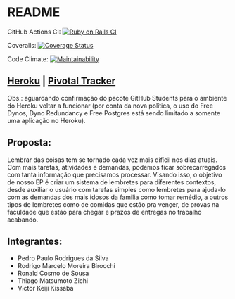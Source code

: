 # README

GitHub Actions CI: [![Ruby on Rails CI](https://github.com/matsu-zichi/App-EngenhariaSI/actions/workflows/ci.yml/badge.svg)](https://github.com/matsu-zichi/App-EngenhariaSI/actions/workflows/ci.yml)

Coveralls: [![Coverage Status](https://coveralls.io/repos/github/matsu-zichi/App-EngenhariaSI/badge.svg?branch=main)](https://coveralls.io/github/matsu-zichi/App-EngenhariaSI?branch=main)

Code Climate: [![Maintainability](https://api.codeclimate.com/v1/badges/379c164e8ef3e0fee147/maintainability)](https://codeclimate.com/github/matsu-zichi/App-EngenhariaSI/maintainability)

## [Heroku](https://nao-esqueca.herokuapp.com/users/sign_in) | [Pivotal Tracker](https://www.pivotaltracker.com/n/projects/2603035)

Obs.: aguardando confirmação do pacote GitHub Students para o ambiente do Heroku voltar a funcionar (por conta da nova política, o uso do Free Dynos,  Dyno Redundancy e Free Postgres está sendo limitado a somente uma aplicação no Heroku). 

## Proposta:
Lembrar das coisas tem se tornado cada vez mais difícil nos dias atuais. Com mais tarefas, atividades e demandas, podemos ficar sobrecarregados com tanta informação que precisamos processar. Visando isso, o objetivo de nosso EP é criar um sistema de lembretes para diferentes contextos, desde auxiliar o usuário com tarefas simples como lembretes para ajuda-lo com as demandas dos mais idosos da familia como tomar remédio, a outros tipos de lembretes como de comidas que estão pra vençer, de provas na faculdade que estão para chegar e prazos de entregas no trabalho acabando. 

## Integrantes:
- Pedro Paulo Rodrigues da Silva
- Rodrigo Marcelo Moreira Birocchi 
- Ronald Cosmo de Sousa  
- Thiago Matsumoto Zichi 
- Victor Keiji Kissaba 
